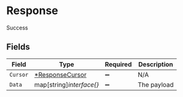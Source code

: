 # Response

Success


## Fields

| Field                                                    | Type                                                     | Required                                                 | Description                                              |
| -------------------------------------------------------- | -------------------------------------------------------- | -------------------------------------------------------- | -------------------------------------------------------- |
| `Cursor`                                                 | [*ResponseCursor](../../models/shared/responsecursor.md) | :heavy_minus_sign:                                       | N/A                                                      |
| `Data`                                                   | map[string]*interface{}*                                 | :heavy_minus_sign:                                       | The payload                                              |